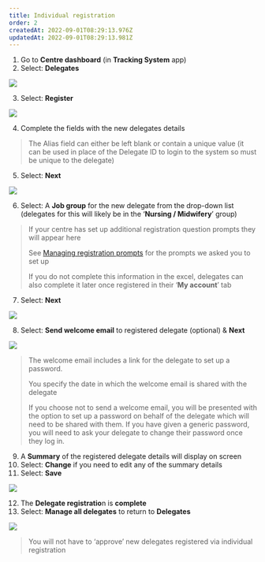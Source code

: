 ```yaml
---
title: Individual registration
order: 2
createdAt: 2022-09-01T08:29:13.976Z
updatedAt: 2022-09-01T08:29:13.981Z
---
```

1. Go to **Centre dashboard** (in **Tracking System** app) 
2. Select: **Delegates​**

![](/img/cm-4-01-Self-reg.jpg)

3. Select: **Register**​

![](/img/cm-4-08-Individual.jpg)

4. Complete the fields with the new delegates details​

> The Alias field can either be left blank or contain a unique value (it can be used in place of the Delegate ID to login to the system so must be unique to the delegate)​

5. Select: **Next**​

![](/img/cm-4-09-Individual.jpg)

6. Select: A **Job group** for the new delegate from the drop-down list (delegates for this will likely be in the ‘**Nursing / Midwifery**’ group)​

> If your centre has set up additional registration question prompts they will appear here ​
>
> See [Managing registration prompts](/user-guide/centremanager/02-centre-management/configuring-centre-details/managing-registration-prompts) for the prompts we asked you to set up​
>
> If you do not complete this information in the excel, delegates can also complete it later once registered in their ‘**My account**’ tab​

7. Select: **Next**​

![](/img/cm-4-10-Individual.jpg)

8. Select: **Send welcome email** to registered delegate (optional) & **Next**​

![](/img/cm-4-11-Individual.jpg)

> The welcome email includes a link for the delegate to set up a password.​
>
> You specify the date in which the welcome email is shared with the delegate​
>
> If you choose not to send a welcome email, you will be presented with the option to set up a password on behalf of the delegate which will need to be shared with them. If you have given a generic password, you will need to ask your delegate to change their password once they log in. 

9. A **Summary** of the registered delegate details will display on screen​
10. Select: **Change** if you need to edit any of the summary details ​
11. Select: **Save** ​

![](/img/cm-4-12-Individual.jpg)

12. The **Delegate registratio**n is **complete**​
13. Select: **Manage all delegates** to return to **Delegates** ​

![](/img/cm-4-13-Individual.jpg)

> You will not have to ‘approve’ new delegates registered via individual registration​